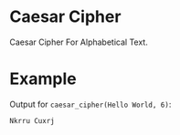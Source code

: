 # Caesar Cipher
Caesar Cipher For Alphabetical Text.

# Example
Output for `caesar_cipher(Hello World, 6)`:
```
Nkrru Cuxrj
```
